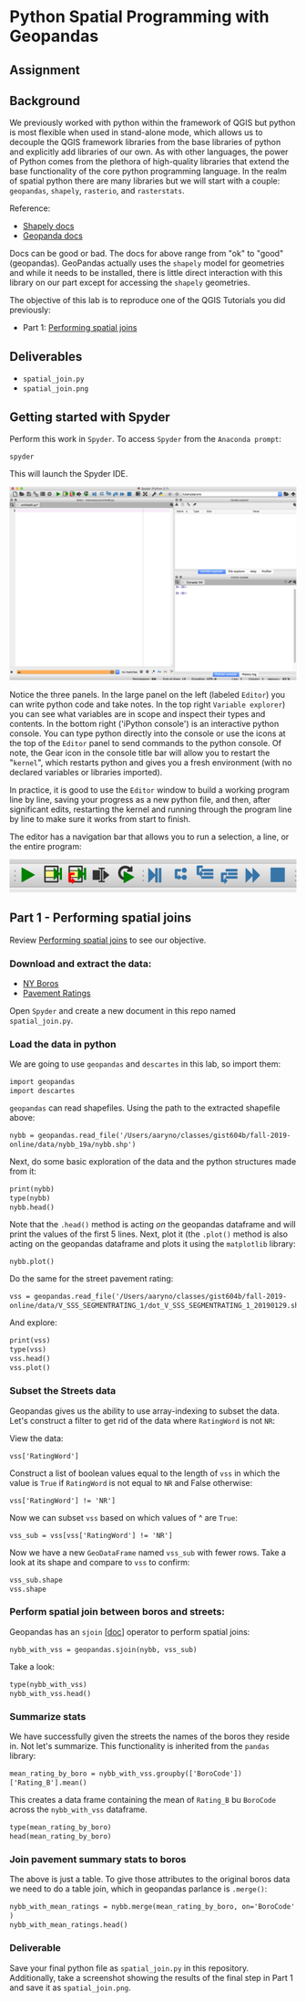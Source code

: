 # Python Spatial Programming with Geopandas
## Assignment

## Background
We previously worked with python within the framework of QGIS but python is most flexible when used in stand-alone mode, which allows us to decouple the QGIS framework libraries from the base libraries of python and explicitly add libraries of our own. As with other languages, the power of Python comes from the plethora of high-quality libraries that extend the base functionality of the core python programming language. In the realm of spatial python there are many libraries but we will start with a couple: `geopandas`, `shapely`, `rasterio`, and `rasterstats`.

Reference:
- [Shapely docs](https://shapely.readthedocs.io/en/stable/manual.html)
- [Geopanda docs](http://geopandas.org/)

Docs can be good or bad. The docs for above range from "ok" to "good" (geopandas).
GeoPandas actually uses the `shapely` model for geometries and while it needs to be installed, there is little direct
interaction with this library on our part except for accessing the `shapely` geometries.

The objective of this lab is to reproduce one of the QGIS Tutorials you did previously:
- Part 1: [Performing spatial joins](http://www.qgistutorials.com/en/docs/3/performing_spatial_joins.html)

## Deliverables
- `spatial_join.py`
- `spatial_join.png`

## Getting started with Spyder
Perform this work in `Spyder`. To access `Spyder` from the `Anaconda prompt`:
```
spyder
```
This will launch the Spyder IDE. 
 
 ![Spyder IDE](spyder-splash.png)
 
Notice the three panels. In the large panel on the left (labeled `Editor`) you can write python code and take notes. In the 
top right `Variable explorer`) you can see what variables are in scope and inspect their types and contents. In the bottom 
right ('iPython console') is an interactive python console. You can type python directly into the console or use the icons 
at the top of the `Editor` panel to send commands to the python console. Of note, the Gear icon in the console title bar
will allow you to restart the "`kernel`", which restarts python and gives you a fresh environment (with no declared 
variables or libraries imported).

In practice, it is good to use the `Editor` window to build a working program line by line, saving your progress as a new
python file, and then, after significant edits, restarting the kernel and running through the program line by line to make 
sure it works from start to finish.

The editor has a navigation bar that allows you to run a selection, a line, or the entire program:

![Spyder IDE](spyder-editor-navbar.png)

## Part 1 - Performing spatial joins
Review [Performing spatial joins](http://www.qgistutorials.com/en/docs/3/performing_spatial_joins.html) to see our objective. 

### Download and extract the data:

- [NY Boros](http://www.qgistutorials.com/downloads/nybb_19a.zip)
- [Pavement Ratings](http://www.qgistutorials.com/downloads/V_SSS_SEGMENTRATING_1.zip)

Open `Spyder` and create a new document in this repo named `spatial_join.py`.

### Load the data in python
We are going to use `geopandas` and `descartes` in this lab, so import them:
```
import geopandas
import descartes
```
`geopandas` can read shapefiles. Using the path to the extracted shapefile above:
```
nybb = geopandas.read_file('/Users/aaryno/classes/gist604b/fall-2019-online/data/nybb_19a/nybb.shp')
```
Next, do some basic exploration of the data and the python structures made from it:
```
print(nybb)
type(nybb)
nybb.head()
```
Note that the `.head()` method is acting _on_ the geopandas dataframe and will print the values of the first 5 lines. Next, plot it (the `.plot()` method is also acting on the geopandas dataframe and plots it using the `matplotlib` library:
```
nybb.plot()
```
Do the same for the street pavement rating:
```
vss = geopandas.read_file('/Users/aaryno/classes/gist604b/fall-2019-online/data/V_SSS_SEGMENTRATING_1/dot_V_SSS_SEGMENTRATING_1_20190129.shp')
```
And explore:
```
print(vss)
type(vss)
vss.head()
vss.plot()
```

### Subset the Streets data
Geopandas gives us the ability to use array-indexing to subset the data. Let's construct a filter to get rid of the data where `RatingWord` is not `NR`:

View the data:
```
vss['RatingWord']
```
Construct a list of boolean values equal to the length of `vss` in which the value is `True` if `RatingWord` is not equal to `NR` and False otherwise:
```
vss['RatingWord'] != 'NR']
```
Now we can subset `vss` based on which values of ^ are `True`:
```
vss_sub = vss[vss['RatingWord'] != 'NR']
```
Now we have a new `GeoDataFrame` named `vss_sub` with fewer rows. Take a look at its shape and compare to `vss` to confirm:
```
vss_sub.shape
vss.shape
```
### Perform spatial join between boros and streets:
Geopandas has an `sjoin` [[doc](http://geopandas.org/reference/geopandas.sjoin.html)] operator to perform spatial joins:
```
nybb_with_vss = geopandas.sjoin(nybb, vss_sub)
```
Take a look:
```
type(nybb_with_vss)
nybb_with_vss.head()
```

### Summarize stats
We have successfully given the streets the names of the boros they reside in. Not let's summarize. This functionality is
inherited from the `pandas` library:

```
mean_rating_by_boro = nybb_with_vss.groupby(['BoroCode'])['Rating_B'].mean()
```

This creates a data frame containing the mean of `Rating_B` bu `BoroCode` across the `nybb_with_vss` dataframe.
```
type(mean_rating_by_boro)
head(mean_rating_by_boro)
```

### Join pavement summary stats to boros
The above is just a table. To give those attributes to the original boros data we need to do a table join, which in 
geopandas parlance is `.merge()`:
```
nybb_with_mean_ratings = nybb.merge(mean_rating_by_boro, on='BoroCode' )
nybb_with_mean_ratings.head()
```

### Deliverable
Save your final python file as `spatial_join.py` in this repository. Additionally, take a screenshot showing the results
of the final step in Part 1 and save it as `spatial_join.png`.
